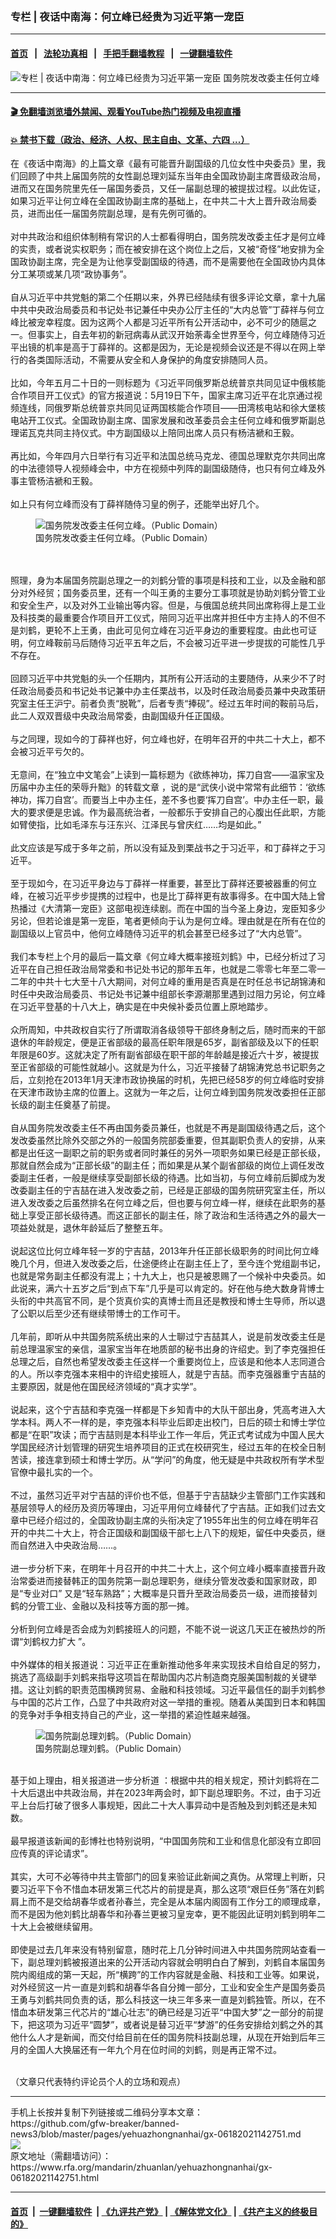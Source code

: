 ### 专栏 | 夜话中南海：何立峰已经贵为习近平第一宠臣
------------------------

#### [首页](https://github.com/gfw-breaker/banned-news3/blob/master/README.md) &nbsp;&nbsp;|&nbsp;&nbsp; [法轮功真相](https://github.com/begood0513/basic/blob/master/README.md)  &nbsp;&nbsp;|&nbsp;&nbsp; [手把手翻墙教程](https://github.com/gfw-breaker/guides/wiki)  &nbsp;&nbsp;|&nbsp;&nbsp; [一键翻墙软件](https://github.com/gfw-breaker/nogfw/blob/master/README.md)  



<div id="headerimg">
 <img alt="专栏 | 夜话中南海：何立峰已经贵为习近平第一宠臣" src="https://www.rfa.org/mandarin/zhuanlan/yehuazhongnanhai/gx-06182021142751.html/@@images/26e3b006-0443-4b12-b8c0-e0ab43bfd928.jpeg" title="专栏 | 夜话中南海：何立峰已经贵为习近平第一宠臣"/>
 <span class="lead_image_caption">
  国务院发改委主任何立峰
 </span>
 <!-- zoomattribute -->
</div>

<hr/>


#### [ 🎬  免翻墙浏览墙外禁闻、观看YouTube热门视频及电视直播](https://github.com/gfw-breaker/HelloWorld)

#### [ 💥  禁书下载（政治、经济、人权、民主自由、文革、六四 ...）](https://github.com/gfw-breaker/books/blob/master/README.md)

<div id="storytext">
 <p>
  在《夜话中南海》的上篇文章《最有可能晋升副国级的几位女性中央委员》里，我们回顾了中共上届国务院的女性副总理刘延东当年由全国政协副主席晋级政治局，进而又在国务院里先任一届国务委员，又任一届副总理的被提拔过程。以此佐证，如果习近平让何立峰在全国政协副主席的基础上，在中共二十大上晋升政治局委员，进而出任一届国务院副总理，是有先例可循的。
  <br/>
  <br/>
  对中共政治和组织体制稍有常识的人士都看得明白，国务院发改委主任才是何立峰的实责，或者说实权职务；而在被安排在这个岗位上之后，又被“奇怪”地安排为全国政协副主席，完全是为让他享受副国级的待遇，而不是需要他在全国政协内具体分工某项或某几项“政协事务”。
  <br/>
  <br/>
  自从习近平中共党魁的第二个任期以来，外界已经陆续有很多评论文章，拿十九届中共中央政治局委员和书记处书记兼任中央办公厅主任的“大内总管”丁薛祥与何立峰比被宠幸程度。因为这两个人都是习近平所有公开活动中，必不可少的随扈之一。但事实上，自去年初的新冠病毒从武汉开始荼毒全世界至今，何立峰随侍习近平出镜的机率是高于丁薛祥的。这都是因为，无论是视频会议还是不得以在网上举行的各类国际活动，不需要从安全和人身保护的角度安排随同人员。
  <br/>
  <br/>
  比如，今年五月二十日的一则标题为《习近平同俄罗斯总统普京共同见证中俄核能合作项目开工仪式》的官方报道说：5月19日下午，国家主席习近平在北京通过视频连线，同俄罗斯总统普京共同见证两国核能合作项目——田湾核电站和徐大堡核电站开工仪式。全国政协副主席、国家发展和改革委员会主任何立峰和俄罗斯副总理诺瓦克共同主持仪式。中方副国级以上陪同出席人员只有杨洁褫和王毅。
  <br/>
  <br/>
  再比如，今年四月六日举行有习近平和法国总统马克龙、德国总理默克尔共同出席的中法德领导人视频峰会中，中方在视频中列阵的副国级随侍，也只有何立峰及外事主管杨洁褫和王毅。
  <br/>
  <br/>
  如上只有何立峰而没有丁薛祥随侍习皇的例子，还能举出好几个。
 </p>
 <p>
  <figure class="image-richtext image-inline captioned" style="width:620px;">
   <img alt="国务院发改委主任何立峰。（Public Domain）" src="https://www.rfa.org/mandarin/zhuanlan/yehuazhongnanhai/gx-06182021142751.html/20190306120338745600152.jpg/@@images/2438e411-8d83-4a17-8d3b-4b460330dcd1.jpeg" title="1"/>
   <figcaption class="image-caption">
    国务院发改委主任何立峰。（Public Domain）
   </figcaption>
   <small>
   </small>
  </figure>
  <br/>
  <br/>
  照理，身为本届国务院副总理之一的刘鹤分管的事项是科技和工业，以及金融和部分对外经贸；国务委员里，还有一个叫王勇的主要分工事项就是协助刘鹤分管工业和安全生产，以及对外工业输出等内容。但是，与俄国总统共同出席称得上是工业及科技类的最重要合作项目开工仪式，陪同习近平出席并担任中方主持人的不但不是刘鹤，更轮不上王勇，由此可见何立峰在习近平身边的重要程度。由此也可证明，何立峰鞍前马后随侍习近平五年之后，不会被习近平进一步提拔的可能性几乎不存在。
  <br/>
  <br/>
  回顾习近平中共党魁的头一个任期内，其所有公开活动的主要随侍，从来少不了时任政治局委员和书记处书记兼中办主任栗战书，以及时任政治局委员兼中央政策研究室主任王沪宁。前者负责“脱靴”，后者专责“捧砚”。经过五年时间的鞍前马后，此二人双双晋级中央政治局常委，由副国级升任正国级。
  <br/>
  <br/>
  与之同理，现如今的丁薛祥也好，何立峰也好，在明年召开的中共二十大上，都不会被习近平亏欠的。
  <br/>
  <br/>
  无意间，在“独立中文笔会”上读到一篇标题为《欲练神功，挥刀自宫——温家宝及历届中办主任的荣辱升黜》的转载文章 ，说的是“武侠小说中常常有此细节：‘欲练神功，挥刀自宫’。而要当上中办主任，差不多也要‘挥刀自宫’。中办主任一职，最大的要求便是忠诚。作为最高统治者，一般都乐于安排自己的心腹出任此职，方能如臂使指，比如毛泽东与汪东兴、江泽民与曾庆红……均是如此。”
  <br/>
  <br/>
  此文应该是写成于多年之前，所以没有延及到栗战书之于习近平，和丁薛祥之于习近平。
  <br/>
  <br/>
  至于现如今，在习近平身边与丁薛祥一样重要，甚至比丁薛祥还要被器重的何立峰，在被习近平步步提携的过程中，也是比丁薛祥更有故事得多。在中国大陆上曾热播过《大清第一宠臣》这部电视连续剧。而在中国的当今圣上身边，宠臣知多少另论，但若论谁是第一宠臣，笔者更倾向于认为是何立峰。理由就是在所有在位的副国级以上官员中，他何立峰随侍习近平的机会甚至已经多过了“大内总管”。
  <br/>
  <br/>
  我们本专栏上个月的最后一篇文章《何立峰大概率接班刘鹤》中，已经分析过了习近平在自己担任政治局常委和书记处书记的那年五年，也就是二零零七年至二零一二年的中共十七大至十八大期间，对何立峰的重用是否真是在时任总书记胡锦涛和时任中央政治局委员、书记处书记兼中组部长李源潮那里遇到过阻力另论，何立峰在习近平登基的十八大上，确实是在中央候补委员位置上原地踏步。
  <br/>
  <br/>
  众所周知，中共政权自实行了所谓取消各级领导干部终身制之后，随时而来的干部退休的年龄规定，便是正省部级的最高任职年限是65岁，副省部级及以下的任职年限是60岁。这就决定了所有副省部级在职干部的年龄越是接近六十岁，被提拔至正省部级的可能性就越小。这就是为什么，习近平接替了胡锦涛党总书记职务之后，立刻抢在2013年1月天津市政协换届的时机，先把已经58岁的何立峰临时安排在天津市政协主席的位置上。这就为一年之后，让何立峰到国务院发改委担任正部长级的副主任奠基了前提。
  <br/>
  <br/>
  自从国务院发改委主任不再由国务委员兼任，也就是不再是副国级待遇之后，这个发改委虽然比除外交部之外的一般国务院部委重要，但其副职负责人的安排，从来都是出任这一副职之前的职务或者同时兼任的另外一项职务如果已经是正部长级，那就自然会成为“正部长级”的副主任；而如果是从某个副省部级的岗位上调任发改委副主任者，一般是继续享受副部长级的待遇。比如当初，与何立峰前后脚成为发改委副主任的宁吉喆在进入发改委之前，已经是正部级的国务院研究室主任，所以进入发改委之后虽然排名在何立峰之后，但也要与何立峰一样，继续在此职务的基础上享受正部长级待遇。而这正部长的副主任，除了政治和生活待遇之外的最大一项益处就是，退休年龄延后了整整五年。
  <br/>
  <br/>
  说起这位比何立峰年轻一岁的宁吉喆，2013年升任正部长级职务的时间比何立峰晚几个月，但进入发改委之后，仕途便终止在副主任上了，至今连个党组副书记，也就是常务副主任都没有混上；十九大上，也只是被恩赐了一个候补中央委员。如此说来，满六十五岁之后“到点下车”几乎是可以肯定的。好在他与绝大数身背博士头衔的中共高官不同，是个货真价实的真博士而且还是教授和博士生导师，所以退了公职以后至少还有继续带博士的工作可干。
  <br/>
  <br/>
  几年前，即听从中共国务院系统出来的人士聊过宁吉喆其人，说是前发改委主任是前总理温家宝的亲信，温家宝当年在地质部的秘书出身的许绍史。到了李克强担任总理之后，自然也希望发改委主任这样一个重要岗位上，应该是和他本人志同道合的人。所以李克强本来相中的许绍史接班人，就是宁吉喆。而李克强器重宁吉喆的主要原因，就是他在国民经济领域的“真才实学”。
  <br/>
  <br/>
  说起来，这个宁吉喆和李克强一样都是下乡知青中的大队干部出身，凭高考进入大学本科。两人不一样的是，李克强本科毕业后即走出校门，日后的硕士和博士学位都是“在职”攻读；而宁吉喆则是本科毕业工作一年后，凭正式考试成为中国人民大学国民经济计划管理的研究生培养项目的正式在校研究生，经过五年的在校全日制苦读，接连拿到硕士和博士学历。从“学问”的角度，他无疑是中共政权所有学术型官僚中最扎实的一个。
  <br/>
  <br/>
  不过，虽然习近平对宁吉喆的评价也不低，但基于宁吉喆缺少主管部门工作实践和基层领导人的经历及资历等理由，习近平用何立峰替代了宁吉喆。正如我们过去文章中已经介绍过的，全国政协副主席的头衔决定了1955年出生的何立峰在明年召开的中共二十大上，符合正国级和副国级干部七上八下的规矩，留任中央委员，继而自然进入中央政治局……。
  <br/>
  <br/>
  进一步分析下来，在明年十月召开的中共二十大上，这个何立峰小概率直接晋升政治常委进而接替韩正的国务院第一副总理职务，继续分管发改委和国家财政，即是“专业对口” 又是“轻车熟路”；大概率是只晋升至政治局委员一级，进而接替刘鹤的分管工业、金融以及科技等方面的那一摊。
  <br/>
  <br/>
  分析到何立峰是否会成为刘鹤接班人的问题，不能不说一说这几天正在被热炒的所谓“刘鹤权力扩大 ”。
  <br/>
  <br/>
  中外媒体的相关报道说：习近平正在重新推动他多年来实现技术自给自足的努力，挑选了高级副手刘鹤来指导这项旨在帮助国内芯片制造商克服美国制裁的关键举措。这让刘鹤的职责范围横跨贸易、金融和科技领域。习近平最信任的副手刘鹤参与中国的芯片工作，凸显了中共政府对这一举措的重视。随着从美国到日本和韩国的竞争对手争相支持自己的产业，这一举措的紧迫性越来越强。
 </p>
 <p>
  <figure class="image-richtext image-inline captioned" style="width:622px;">
   <img alt="国务院副总理刘鹤。（Public Domain）" src="https://www.rfa.org/mandarin/zhuanlan/yehuazhongnanhai/gx-06182021142751.html/e1a3c62378.jpg/@@images/9ba7c574-266c-41ed-a435-0cb546da5a80.jpeg" title="3"/>
   <figcaption class="image-caption">
    国务院副总理刘鹤。（Public Domain）
   </figcaption>
   <small>
   </small>
  </figure>
  <br/>
  基于如上理由，相关报道进一步分析道 ：根据中共的相关规定，预计刘鹤将在二十大后退出中共政治局，并在2023年两会时，卸下副总理职务。不过，由于习近平上台后打破了很多人事规矩，因此二十大人事异动中是否触及到刘鹤还是未知数。
  <br/>
  <br/>
  最早报道该新闻的彭博社也特别说明，“中国国务院和工业和信息化部没有立即回应传真的评论请求”。
  <br/>
  <br/>
  其实，大可不必等待中共主管部门的回复来验证此新闻之真伪。从常理上判断，只要习近平下令不惜血本研发第三代芯片的前提是真，那么这项“艰巨任务”落在刘鹤肩上而不是交给胡春华或者孙春兰，完全是从本届内阁固有工作分工的顺理成章，而不是因为他刘鹤比胡春华和孙春兰更被习皇宠幸，更不能因此证明刘鹤到明年二十大上会被继续留用。
  <br/>
  <br/>
  即使是过去几年来没有特别留意，随时花上几分钟时间进入中共国务院网站查看一下，副总理刘鹤被报道出来的公开活动内容就会明明白白了解到，刘鹤自本届国务院内阁组成的第一天起，所“横跨”的工作内容就是金融、科技和工业等。如果说，对外经贸这一片一直是刘鹤和胡春华各自分摊一部分，工业和安全生产是国务委员王勇与刘鹤共同负责的话，那么科技这一块三年多来一直是刘鹤独管。所以，在不惜血本研发第三代芯片的“雄心壮志”的确已经是习近平“中国大梦”之一部分的前提下，把这项为习近平“圆梦”，或者说是替习近平“梦游”的任务安排给刘鹤之外的其他什么人才是新闻，而交付给目前在任的国务院科技副总理，从现在开始到后年三月的全国人大换届还有一年九个月在位时间的刘鹤，则是再正常不过。
 </p>
 <p>
  <br/>
  （文章只代表特约评论员个人的立场和观点）
 </p>
</div>

<hr/>
手机上长按并复制下列链接或二维码分享本文章：<br/>
https://github.com/gfw-breaker/banned-news3/blob/master/pages/yehuazhongnanhai/gx-06182021142751.md <br/>
<a href='https://github.com/gfw-breaker/banned-news3/blob/master/pages/yehuazhongnanhai/gx-06182021142751.md'><img src='https://github.com/gfw-breaker/banned-news3/blob/master/pages/yehuazhongnanhai/gx-06182021142751.md.png'/></a> <br/>
原文地址（需翻墙访问）：https://www.rfa.org/mandarin/zhuanlan/yehuazhongnanhai/gx-06182021142751.html


------------------------
#### [首页](https://github.com/gfw-breaker/banned-news3/blob/master/README.md) &nbsp;|&nbsp; [一键翻墙软件](https://github.com/gfw-breaker/nogfw/blob/master/README.md) &nbsp;| [《九评共产党》](https://github.com/gfw-breaker/9ping.md/blob/master/README.md#九评之一评共产党是什么) | [《解体党文化》](https://github.com/gfw-breaker/jtdwh.md/blob/master/README.md) | [《共产主义的终极目的》](https://github.com/gfw-breaker/gczydzjmd.md/blob/master/README.md)


<img src='http://gfw-breaker.win/banned-news3/pages/yehuazhongnanhai/gx-06182021142751.md' width='0px' height='0px'/>